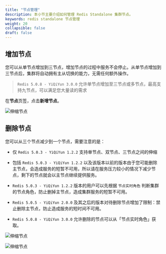 ```yaml
---
title: "节点管理"
description: 本小节主要介绍如何管理 Redis Standalone 集群节点。 
keywords: redis standalone 节点管理
weight: 20
collapsible: false
draft: false
---
```


## 增加节点

您可以从单节点增加到三节点，增加节点的过程中服务不会停止。从单节点增加到三节点后，集群将自动拥有主从切换的能力，无需任何额外操作。

> `Redis 5.0.8 - YiQiYun 3.0.0` 允许单节点增加至三节点或多节点，最高支持九节点，可以满足您大量读的需求

在**节点**页签，点击**新增节点**。

![伸缩节点](../../_images/add_node_2.png)    

## 删除节点

您可以从三个节点减少到一个节点，需要注意的是：

- 仅 `Redis 5.0.3 - YiQiYun 1.2.2` 支持单节点、双节点、三节点之间的伸缩

- 包括 `Redis 5.0.3 - YiQiYun 1.2.2` 以及该版本以前的版本由于您可能删除主节点，会造成服务的短暂不可用，所以请在服务压力较小的情况下减少节点，剩下的节点就会以主节点继续提供服务。

- `Redis 5.0.3 - YiQiYun 1.2.2` 版本的用户可以先根据 `节点实时角色` 判断集群的节点角色，防止删掉主节点，造成集群服务的短暂不可用。

- `Redis 5.0.5 - YiQiYun 2.0.0` 及其之后的版本对待删除节点增加了限制：禁止删除主节点，防止造成服务的短时间不可用。

- `Redis 5.0.8 - YiQiYun 3.0.0` 允许删除的节点可以从「节点实时角色」获取。

![伸缩节点](../../_images/delete_node_1.png)

![伸缩节点](../../_images/delete_node_stat.png)

